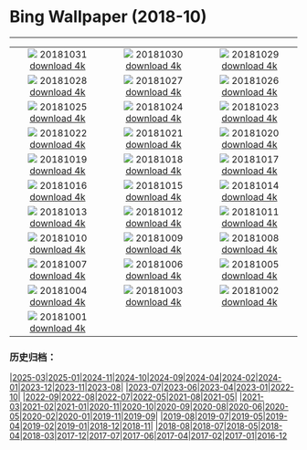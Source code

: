 # Bing Wallpaper (2018-10)
**************
| | | |
| :----: | :----: | :----: |
| ![](https://www.bing.com/az/hprichbg/rb/OyamaLeaves_ZH-CN10033445271_1920x1080.jpg) 20181031 [download 4k](https://www.bing.com/az/hprichbg/rb/OyamaLeaves_ZH-CN10033445271_UHD.jpg) | ![](https://www.bing.com/az/hprichbg/rb/TheaterLostSouls_ZH-CN9247537981_1920x1080.jpg) 20181030 [download 4k](https://www.bing.com/az/hprichbg/rb/TheaterLostSouls_ZH-CN9247537981_UHD.jpg) | ![](https://www.bing.com/az/hprichbg/rb/CommonPipistrelle_ZH-CN8209104327_1920x1080.jpg) 20181029 [download 4k](https://www.bing.com/az/hprichbg/rb/CommonPipistrelle_ZH-CN8209104327_UHD.jpg) |
| ![](https://www.bing.com/az/hprichbg/rb/PumpkinPatch_ZH-CN13388807715_1920x1080.jpg) 20181028 [download 4k](https://www.bing.com/az/hprichbg/rb/PumpkinPatch_ZH-CN13388807715_UHD.jpg) | ![](https://www.bing.com/az/hprichbg/rb/VersaillesGhosts_ZH-CN11794136165_1920x1080.jpg) 20181027 [download 4k](https://www.bing.com/az/hprichbg/rb/VersaillesGhosts_ZH-CN11794136165_UHD.jpg) | ![](https://www.bing.com/az/hprichbg/rb/CornMaze_ZH-CN12435268462_1920x1080.jpg) 20181026 [download 4k](https://www.bing.com/az/hprichbg/rb/CornMaze_ZH-CN12435268462_UHD.jpg) |
| ![](https://www.bing.com/az/hprichbg/rb/CapeBretonSunset_ZH-CN11093515734_1920x1080.jpg) 20181025 [download 4k](https://www.bing.com/az/hprichbg/rb/CapeBretonSunset_ZH-CN11093515734_UHD.jpg) | ![](https://www.bing.com/az/hprichbg/rb/ChateauGaillard_ZH-CN10606001857_1920x1080.jpg) 20181024 [download 4k](https://www.bing.com/az/hprichbg/rb/ChateauGaillard_ZH-CN10606001857_UHD.jpg) | ![](https://www.bing.com/az/hprichbg/rb/DovesPiazza_ZH-CN11204937806_1920x1080.jpg) 20181023 [download 4k](https://www.bing.com/az/hprichbg/rb/DovesPiazza_ZH-CN11204937806_UHD.jpg) |
| ![](https://www.bing.com/az/hprichbg/rb/LiquidNitrogen_ZH-CN9276021591_1920x1080.jpg) 20181022 [download 4k](https://www.bing.com/az/hprichbg/rb/LiquidNitrogen_ZH-CN9276021591_UHD.jpg) | ![](https://www.bing.com/az/hprichbg/rb/PointLesueur_ZH-CN7076871957_1920x1080.jpg) 20181021 [download 4k](https://www.bing.com/az/hprichbg/rb/PointLesueur_ZH-CN7076871957_UHD.jpg) | ![](https://www.bing.com/az/hprichbg/rb/FICPlanets_ZH-CN11696191570_1920x1080.jpg) 20181020 [download 4k](https://www.bing.com/az/hprichbg/rb/FICPlanets_ZH-CN11696191570_UHD.jpg) |
| ![](https://www.bing.com/az/hprichbg/rb/VallettaMalta_ZH-CN11321825930_1920x1080.jpg) 20181019 [download 4k](https://www.bing.com/az/hprichbg/rb/VallettaMalta_ZH-CN11321825930_UHD.jpg) | ![](https://www.bing.com/az/hprichbg/rb/WorkingHarbor_ZH-CN10722095387_1920x1080.jpg) 20181018 [download 4k](https://www.bing.com/az/hprichbg/rb/WorkingHarbor_ZH-CN10722095387_UHD.jpg) | ![](https://www.bing.com/az/hprichbg/rb/MendenhalLake_ZH-CN7598729576_1920x1080.jpg) 20181017 [download 4k](https://www.bing.com/az/hprichbg/rb/MendenhalLake_ZH-CN7598729576_UHD.jpg) |
| ![](https://www.bing.com/az/hprichbg/rb/chongyang_ZH-CN10246105371_1920x1080.jpg) 20181016 [download 4k](https://www.bing.com/az/hprichbg/rb/chongyang_ZH-CN10246105371_UHD.jpg) | ![](https://www.bing.com/az/hprichbg/rb/OxpeckerBoss_ZH-CN6808077622_1920x1080.jpg) 20181015 [download 4k](https://www.bing.com/az/hprichbg/rb/OxpeckerBoss_ZH-CN6808077622_UHD.jpg) | ![](https://www.bing.com/az/hprichbg/rb/DawnRedwoods_ZH-CN11283421324_1920x1080.jpg) 20181014 [download 4k](https://www.bing.com/az/hprichbg/rb/DawnRedwoods_ZH-CN11283421324_UHD.jpg) |
| ![](https://www.bing.com/az/hprichbg/rb/BodeBerlin_ZH-CN6982399462_1920x1080.jpg) 20181013 [download 4k](https://www.bing.com/az/hprichbg/rb/BodeBerlin_ZH-CN6982399462_UHD.jpg) | ![](https://www.bing.com/az/hprichbg/rb/ZeroDegrees_ZH-CN10117368234_1920x1080.jpg) 20181012 [download 4k](https://www.bing.com/az/hprichbg/rb/ZeroDegrees_ZH-CN10117368234_UHD.jpg) | ![](https://www.bing.com/az/hprichbg/rb/LascauxCavePainting_ZH-CN11733576571_1920x1080.jpg) 20181011 [download 4k](https://www.bing.com/az/hprichbg/rb/LascauxCavePainting_ZH-CN11733576571_UHD.jpg) |
| ![](https://www.bing.com/az/hprichbg/rb/SchoolGirls_ZH-CN10666418108_1920x1080.jpg) 20181010 [download 4k](https://www.bing.com/az/hprichbg/rb/SchoolGirls_ZH-CN10666418108_UHD.jpg) | ![](https://www.bing.com/az/hprichbg/rb/HubbleSaturn_ZH-CN12020278371_1920x1080.jpg) 20181009 [download 4k](https://www.bing.com/az/hprichbg/rb/HubbleSaturn_ZH-CN12020278371_UHD.jpg) | ![](https://www.bing.com/az/hprichbg/rb/MarshallPoint_ZH-CN9062933060_1920x1080.jpg) 20181008 [download 4k](https://www.bing.com/az/hprichbg/rb/MarshallPoint_ZH-CN9062933060_UHD.jpg) |
| ![](https://www.bing.com/az/hprichbg/rb/SandiaSunrise_ZH-CN11155504388_1920x1080.jpg) 20181007 [download 4k](https://www.bing.com/az/hprichbg/rb/SandiaSunrise_ZH-CN11155504388_UHD.jpg) | ![](https://www.bing.com/az/hprichbg/rb/HumanTower_ZH-CN8948459298_1920x1080.jpg) 20181006 [download 4k](https://www.bing.com/az/hprichbg/rb/HumanTower_ZH-CN8948459298_UHD.jpg) | ![](https://www.bing.com/az/hprichbg/rb/SaltApple_ZH-CN14543908140_1920x1080.jpg) 20181005 [download 4k](https://www.bing.com/az/hprichbg/rb/SaltApple_ZH-CN14543908140_UHD.jpg) |
| ![](https://www.bing.com/az/hprichbg/rb/SmilingOctopus_ZH-CN5680602537_1920x1080.jpg) 20181004 [download 4k](https://www.bing.com/az/hprichbg/rb/SmilingOctopus_ZH-CN5680602537_UHD.jpg) | ![](https://www.bing.com/az/hprichbg/rb/JovianCloudscape_ZH-CN12543740125_1920x1080.jpg) 20181003 [download 4k](https://www.bing.com/az/hprichbg/rb/JovianCloudscape_ZH-CN12543740125_UHD.jpg) | ![](https://www.bing.com/az/hprichbg/rb/MonarchSky_ZH-CN12318525605_1920x1080.jpg) 20181002 [download 4k](https://www.bing.com/az/hprichbg/rb/MonarchSky_ZH-CN12318525605_UHD.jpg) |
| ![](https://www.bing.com/az/hprichbg/rb/AlpineLarches_ZH-CN10557456981_1920x1080.jpg) 20181001 [download 4k](https://www.bing.com/az/hprichbg/rb/AlpineLarches_ZH-CN10557456981_UHD.jpg) |  |  |

### 历史归档：

|[2025-03](bing/2025-03/2025-03.md)|[2025-01](bing/2025-01/2025-01.md)|[2024-11](bing/2024-11/2024-11.md)|[2024-10](bing/2024-10/2024-10.md)|[2024-09](bing/2024-09/2024-09.md)|[2024-04](bing/2024-04/2024-04.md)|[2024-02](bing/2024-02/2024-02.md)|[2024-01](bing/2024-01/2024-01.md)|[2023-12](bing/2023-12/2023-12.md)|[2023-11](bing/2023-11/2023-11.md)|[2023-08](bing/2023-08/2023-08.md)|
|[2023-07](bing/2023-07/2023-07.md)|[2023-06](bing/2023-06/2023-06.md)|[2023-04](bing/2023-04/2023-04.md)|[2023-01](bing/2023-01/2023-01.md)|[2022-10](bing/2022-10/2022-10.md)|
|[2022-09](bing/2022-09/2022-09.md)|[2022-08](bing/2022-08/2022-08.md)|[2022-07](bing/2022-07/2022-07.md)|[2022-05](bing/2022-05/2022-05.md)|[2021-08](bing/2021-08/2021-08.md)|[2021-05](bing/2021-05/2021-05.md)|
|[2021-03](bing/2021-03/2021-03.md)|[2021-02](bing/2021-02/2021-02.md)|[2021-01](bing/2021-01/2021-01.md)|[2020-11](bing/2020-11/2020-11.md)|[2020-10](bing/2020-10/2020-10.md)|[2020-09](bing/2020-09/2020-09.md)|[2020-08](bing/2020-08/2020-08.md)|[2020-06](bing/2020-06/2020-06.md)|[2020-05](bing/2020-05/2020-05.md)|[2020-02](bing/2020-02/2020-02.md)|[2020-01](bing/2020-01/2020-01.md)|[2019-11](bing/2019-11/2019-11.md)|[2019-09](bing/2019-09/2019-09.md)|
|[2019-08](bing/2019-08/2019-08.md)|[2019-07](bing/2019-07/2019-07.md)|[2019-05](bing/2019-05/2019-05.md)|[2019-04](bing/2019-04/2019-04.md)|[2019-02](bing/2019-02/2019-02.md)|[2019-01](bing/2019-01/2019-01.md)|[2018-12](bing/2018-12/2018-12.md)|[2018-11](bing/2018-11/2018-11.md)|
|[2018-08](bing/2018-08/2018-08.md)|[2018-07](bing/2018-07/2018-07.md)|[2018-05](bing/2018-05/2018-05.md)|[2018-04](bing/2018-04/2018-04.md)|[2018-03](bing/2018-03/2018-03.md)|[2017-12](bing/2017-12/2017-12.md)|[2017-07](bing/2017-07/2017-07.md)|[2017-06](bing/2017-06/2017-06.md)|[2017-04](bing/2017-04/2017-04.md)|[2017-02](bing/2017-02/2017-02.md)|[2017-01](bing/2017-01/2017-01.md)|[2016-12](bing/2016-12/2016-12.md)